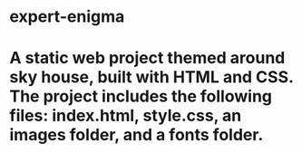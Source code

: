 # expert-enigma
# A static web project themed around sky house, built with HTML and CSS. The project includes the following files: index.html, style.css, an images folder, and a fonts folder. 